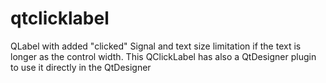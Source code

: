 # qtclicklabel
QLabel with added "clicked" Signal and text size limitation if the text is longer as the control width. This QClickLabel has also a QtDesigner plugin to use it directly in the QtDesigner
